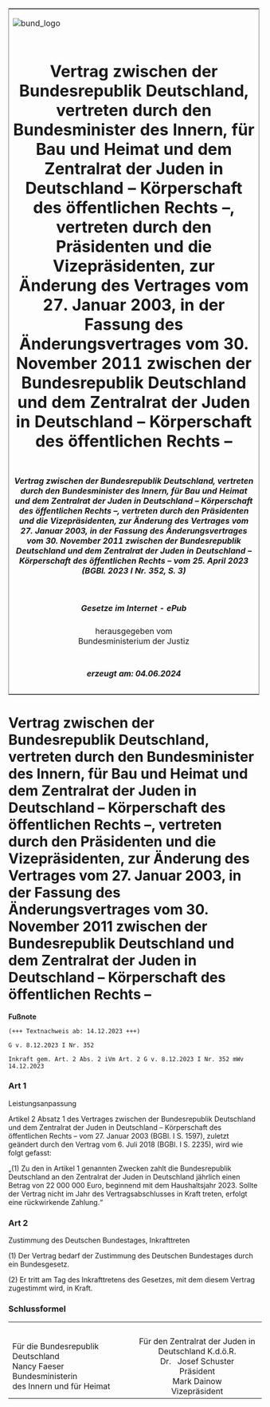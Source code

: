 <span id="DECKBLATT.html"></span>

<table border="0" frame="border" width="100%">

<tr valign="top">

<td align="left">

![bund\_logo](BfJ_2021_Web_de_de.gif)

</td>

<td align="right">

 

</td>

</tr>

<tr align="center" valign="middle">

<td colspan="2">

# Vertrag zwischen der Bundesrepublik Deutschland, vertreten durch den Bundesminister des Innern, für Bau und Heimat und dem Zentralrat der Juden in Deutschland – Körperschaft des öffentlichen Rechts –, vertreten durch den Präsidenten und die Vizepräsidenten, zur Änderung des Vertrages vom 27. Januar 2003, in der Fassung des Änderungsvertrages vom 30. November 2011 zwischen der Bundesrepublik Deutschland und dem Zentralrat der Juden in Deutschland – Körperschaft des öffentlichen Rechts –

</td>

</tr>

<tr align="center" valign="middle">

<td colspan="2">

##### Vertrag zwischen der Bundesrepublik Deutschland, vertreten durch den Bundesminister des Innern, für Bau und Heimat und dem Zentralrat der Juden in Deutschland – Körperschaft des öffentlichen Rechts –, vertreten durch den Präsidenten und die Vizepräsidenten, zur Änderung des Vertrages vom 27. Januar 2003, in der Fassung des Änderungsvertrages vom 30. November 2011 zwischen der Bundesrepublik Deutschland und dem Zentralrat der Juden in Deutschland – Körperschaft des öffentlichen Rechts – vom 25. April 2023 (BGBl. 2023 I Nr. 352, S. 3)

</td>

</tr>

<tr align="center" valign="middle">

<td colspan="2">

  
  

##### Gesetze im Internet - ePub  
  
herausgegeben vom  
Bundesministerium der Justiz

</td>

</tr>

<tr align="center" valign="bottom">

<td colspan="2">

  
  

##### erzeugt am: 04.06.2024

</td>

</tr>

</table>

<span id="BJNR1600B0023.html"></span>

# Vertrag zwischen der Bundesrepublik Deutschland, vertreten durch den Bundesminister des Innern, für Bau und Heimat und dem Zentralrat der Juden in Deutschland – Körperschaft des öffentlichen Rechts –, vertreten durch den Präsidenten und die Vizepräsidenten, zur Änderung des Vertrages vom 27. Januar 2003, in der Fassung des Änderungsvertrages vom 30. November 2011 zwischen der Bundesrepublik Deutschland und dem Zentralrat der Juden in Deutschland – Körperschaft des öffentlichen Rechts –

<div>

  
**Fußnote**

<div class="jnhtml">

<div>

<div class="jurAbsatz">

  

    (+++ Textnachweis ab: 14.12.2023 +++)
     
    G v. 8.12.2023 I Nr. 352
     
    Inkraft gem. Art. 2 Abs. 2 iVm Art. 2 G v. 8.12.2023 I Nr. 352 mWv 14.12.2023 

</div>

</div>

</div>

</div>

<span id="BJNR1600B0023BJNE000100000.html"></span>

### Art 1  
Leistungsanpassung

<div>

<div class="jnhtml">

<div>

<div class="jurAbsatz">

Artikel 2 Absatz 1 des Vertrages zwischen der Bundesrepublik Deutschland
und dem Zentralrat der Juden in Deutschland – Körperschaft des
öffentlichen Rechts – vom 27. Januar 2003 (BGBl. I S. 1597), zuletzt
geändert durch den Vertrag vom 6. Juli 2018 (BGBl. I S. 2235), wird wie
folgt gefasst:

</div>

<div class="jurAbsatz">

„(1) Zu den in Artikel 1 genannten Zwecken zahlt die Bundesrepublik
Deutschland an den Zentralrat der Juden in Deutschland jährlich einen
Betrag von 22 000 000 Euro, beginnend mit dem Haushaltsjahr 2023. Sollte
der Vertrag nicht im Jahr des Vertragsabschlusses in Kraft treten,
erfolgt eine rückwirkende Zahlung.“

</div>

</div>

</div>

</div>

<span id="BJNR1600B0023BJNE000200000.html"></span>

### Art 2  
Zustimmung des Deutschen Bundestages, Inkrafttreten

<div>

<div class="jnhtml">

<div>

<div class="jurAbsatz">

(1) Der Vertrag bedarf der Zustimmung des Deutschen Bundestages durch
ein Bundesgesetz.

</div>

<div class="jurAbsatz">

(2) Er tritt am Tag des Inkrafttretens des Gesetzes, mit dem diesem
Vertrag zugestimmt wird, in Kraft.

</div>

</div>

</div>

</div>

<span id="BJNR1600B0023BJNE000300000.html"></span>

### Schlussformel  

<div>

<div class="jnhtml">

<div>

<div class="jurAbsatz">

<table style="width:101%;">
<colgroup>
<col style="width: 49%" />
<col style="width: 52%" />
</colgroup>
<tbody>
<tr class="odd">
<td style="text-align: left;"> </td>
<td style="text-align: center;"> </td>
</tr>
<tr class="even">
<td style="text-align: left;">Für die Bundesrepublik Deutschland<br />
<span class="SP">Nancy Faeser</span><br />
Bundesministerin<br />
des Innern und für Heimat</td>
<td style="text-align: center;">Für den Zentralrat der Juden in Deutschland K.d.ö.R.<br />
Dr.   <span class="SP">Josef Schuster</span><br />
Präsident<br />
<span class="SP">Mark Dainow</span><br />
Vizepräsident</td>
</tr>
</tbody>
</table>

</div>

</div>

</div>

</div>
